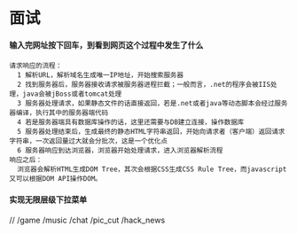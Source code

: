 # 面试

#### 输入完网址按下回车，到看到网页这个过程中发生了什么

```
请求响应的流程：
  1 解析URL，解析域名生成唯一IP地址，开始搜索服务器
  2 找到服务器后，服务器接收请求被服务器进程拦截；一般而言，.net的程序会被IIS处理，java会被jBoss或者tomcat处理
  3 服务器处理请求，如果静态文件的话直接返回，若是.net或者java等动态脚本会经过服务器编译，执行其中的服务器端代码
  4 若是服务器端具有数据库操作的话，这里还需要与DB建立连接，操作数据库
  5 服务器处理结束后，生成最终的静态HTML字符串返回，开始向请求者（客户端）返回请求字符串，一次返回量过大就会分批次，这是一个优化点
  6 服务器响应到达浏览器，浏览器开始处理请求，进入浏览器解析流程
响应之后：
  浏览器会解析HTML生成DOM Tree，其次会根据CSS生成CSS Rule Tree，而javascript又可以根据DOM API操作DOM。
```

#### 实现无限层级下拉菜单

// /game /music /chat /pic_cut /hack_news
